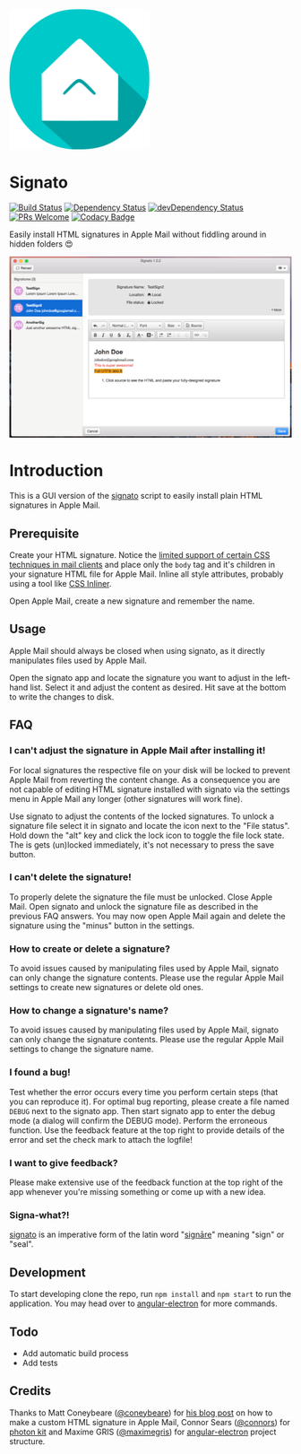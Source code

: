 <img src="./src/favicon.png" width="250"/>

# Signato

[![Build Status](https://travis-ci.org/Nolanus/signato-app.svg?branch=master)](https://travis-ci.org/Nolanus/signato-app)
[![Dependency Status](https://david-dm.org/Nolanus/signato-app.svg)](https://david-dm.org/Nolanus/signato-app)
[![devDependency Status](https://david-dm.org/Nolanus/signato-app/dev-status.svg)](https://david-dm.org/Nolanus/signato-app?type=dev)
[![PRs Welcome](https://img.shields.io/badge/PRs-welcome-brightgreen.svg?style=flat)](http://makeapullrequest.com)
[![Codacy Badge](https://api.codacy.com/project/badge/Grade/1116c1f1f410482aa9fa5d4a7f2a67ec)](https://www.codacy.com/app/sebastian-fuss/signato-app?utm_source=github.com&amp;utm_medium=referral&amp;utm_content=Nolanus/signato-app&amp;utm_campaign=Badge_Grade)

Easily install HTML signatures in Apple Mail without fiddling around in hidden folders 😍

![Signato App](./screen.png)

# Introduction

This is a GUI version of the [signato](https://github.com/Nolanus/signato) script to easily install plain HTML signatures in Apple Mail.

## Prerequisite

Create your HTML signature. Notice the [limited support of certain CSS techniques in mail clients](https://www.campaignmonitor.com/css/) and place only the `body` tag and it's children in your signature HTML file for Apple Mail. Inline all style attributes, probably using a tool like [CSS Inliner](https://inliner.cm/).

Open Apple Mail, create a new signature and remember the name.

## Usage

Apple Mail should always be closed when using signato, as it directly manipulates files used by Apple Mail.

Open the signato app and locate the signature you want to adjust in the left-hand list. Select it and adjust the content as desired. Hit save at the bottom to write the changes to disk.

## FAQ

### I can't adjust the signature in Apple Mail after installing it!

For local signatures the respective file on your disk will be locked to prevent Apple Mail from reverting the content change. As a consequence you are not capable of editing HTML signature installed with signato via the settings menu in Apple Mail any longer (other signatures will work fine).

Use signato to adjust the contents of the locked signatures. To unlock a signature file select it in signato and locate the icon next to the "File status". Hold down the "alt" key and click the lock icon to toggle the file lock state. The is gets (un)locked immediately, it's not necessary to press the save button.  

### I can't delete the signature!

To properly delete the signature the file must be unlocked. Close Apple Mail. Open signato and unlock the signature file as described in the previous FAQ answers. You may now open Apple Mail again and delete the signature using the "minus" button in the settings.

### How to create or delete a signature?

To avoid issues caused by manipulating files used by Apple Mail, signato can only change the signature contents. Please use the regular Apple Mail settings to create new signatures or delete old ones.

### How to change a signature's name?

To avoid issues caused by manipulating files used by Apple Mail, signato can only change the signature contents. Please use the regular Apple Mail settings to change the signature name.

### I found a bug!

Test whether the error occurs every time you perform certain steps (that you can reproduce it). For optimal bug reporting, please create a file named `DEBUG` next to the signato app. Then start signato app to enter the debug mode (a dialog will confirm the DEBUG mode). Perform the erroneous function. Use the feedback feature at the top right to provide details of the error and set the check mark to attach the logfile!  

### I want to give feedback?

Please make extensive use of the feedback function at the top right of the app whenever you're missing something or come up with a new idea.

### Signa-what?!

[signato](https://en.wiktionary.org/wiki/signato) is an imperative form of the latin word "[signāre](http://www.latin-dictionary.net/definition/35028/signo-signare-signavi-signatus)" meaning "sign" or "seal".

## Development

To start developing clone the repo, run `npm install` and `npm start` to run the application. You may head over to [angular-electron](https://github.com/maximegris/angular-electron) for more commands.

## Todo

- Add automatic build process
- Add tests

## Credits

Thanks to Matt Coneybeare ([@coneybeare](https://github.com/coneybeare)) for [his blog post](http://matt.coneybeare.me/how-to-make-an-html-signature-in-apple-mail-for-sierra-os-x-10-dot-12/) on how to make a custom HTML signature in Apple Mail, Connor Sears ([@connors](https://github.com/connors)) for [photon kit](http://photonkit.com/) and Maxime GRIS ([@maximegris](https://github.com/maximegris)) for [angular-electron](https://github.com/maximegris/angular-electron) project structure.   

